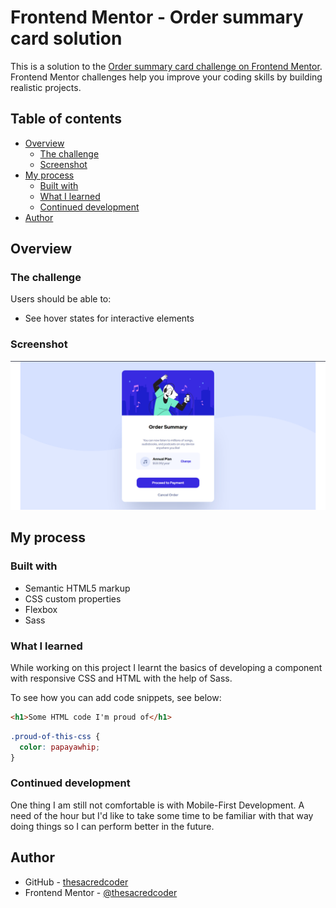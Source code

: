 # Frontend Mentor - Order summary card solution

This is a solution to the [Order summary card challenge on Frontend Mentor](https://www.frontendmentor.io/challenges/order-summary-component-QlPmajDUj). Frontend Mentor challenges help you improve your coding skills by building realistic projects.

## Table of contents

- [Overview](#overview)
  - [The challenge](#the-challenge)
  - [Screenshot](#screenshot)
- [My process](#my-process)
  - [Built with](#built-with)
  - [What I learned](#what-i-learned)
  - [Continued development](#continued-development)
- [Author](#author)

## Overview

### The challenge

Users should be able to:

- See hover states for interactive elements

### Screenshot

![./images/screenshot.png](./images/screenshot.png)

## My process

### Built with

- Semantic HTML5 markup
- CSS custom properties
- Flexbox
- Sass

### What I learned

While working on this project I learnt the basics of developing a component with responsive CSS and HTML with the help of Sass.

To see how you can add code snippets, see below:

```html
<h1>Some HTML code I'm proud of</h1>
```

```css
.proud-of-this-css {
  color: papayawhip;
}
```

### Continued development

One thing I am still not comfortable is with Mobile-First Development. A need of the hour but I'd like to take some time to be familiar with that way doing things so I can perform better in the future.

## Author

- GitHub - [thesacredcoder](https://www.github.com/thesacredecoder/frontend-mentor-order-summary)
- Frontend Mentor - [@thesacredcoder](https://www.frontendmentor.io/profile/thesacredcoder)
